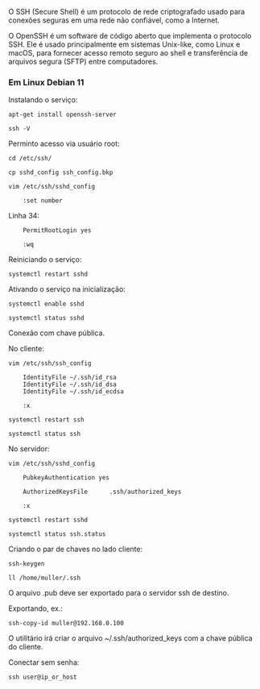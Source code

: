 O SSH (Secure Shell) é um protocolo de rede criptografado usado para conexões seguras em uma rede não confiável, como a Internet. 

O OpenSSH é um software de código aberto que implementa o protocolo SSH. Ele é usado principalmente em sistemas Unix-like, como Linux e macOS, para fornecer acesso remoto seguro ao shell e transferência de arquivos segura (SFTP) entre computadores.

### Em Linux Debian 11

Instalando o serviço:

    apt-get install openssh-server

    ssh -V

Perminto acesso via usuário root:

    cd /etc/ssh/

    cp sshd_config ssh_config.bkp

    vim /etc/ssh/sshd_config

        :set number

Linha 34:

        PermitRootLogin yes

        :wq

Reiniciando o serviço:

    systemctl restart sshd

Ativando o serviço na inicialização:

    systemctl enable sshd

    systemctl status sshd

Conexão com chave pública.

No cliente:

    vim /etc/ssh/ssh_config

        IdentityFile ~/.ssh/id_rsa
        IdentityFile ~/.ssh/id_dsa
        IdentityFile ~/.ssh/id_ecdsa

        :x

    systemctl restart ssh

    systemctl status ssh

No servidor:

    vim /etc/ssh/sshd_config

        PubkeyAuthentication yes

        AuthorizedKeysFile      .ssh/authorized_keys

        :x

    systemctl restart sshd

    systemctl status ssh.status

Criando o par de chaves no lado cliente:

    ssh-keygen

    ll /home/muller/.ssh

O arquivo .pub deve ser exportado para o servidor ssh de destino.

Exportando, ex.:

    ssh-copy-id muller@192.168.0.100

O utilitário irá criar o arquivo ~/.ssh/authorized_keys com a chave pública do cliente.

Conectar sem senha:

    ssh user@ip_or_host